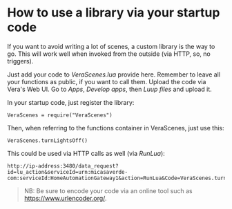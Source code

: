 # How to use a library via your startup code

If you want to avoid writing a lot of scenes, a custom library is the way to go. This will work well when invoked from the outside (via HTTP, so, no triggers).

Just add your code to *VeraScenes.lua* provide here. Remember to leave all your functions as public, if you want to call them.
Upload the code via Vera's Web UI. Go to *Apps*, *Develop apps*, then *Luup files* and upload it.

In your startup code, just register the library:

```
VeraScenes = require("VeraScenes")
```

Then, when referring to the functions container in VeraScenes, just use this:

```
VeraScenes.turnLightsOff()
```

This could be used via HTTP calls as well (via *RunLua*):

```
http://ip-address:3480/data_request?id=lu_action&serviceId=urn:micasaverde-com:serviceId:HomeAutomationGateway1&action=RunLua&Code=VeraScenes.turnLightsOn%28nil%29
```

> NB: Be sure to encode your code via an online tool such as https://www.urlencoder.org/.